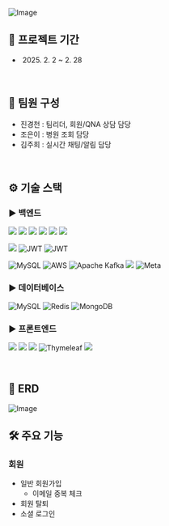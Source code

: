 ![Image](https://github.com/user-attachments/assets/23eca6ef-ab6b-4574-8669-b0f866396497)


## 📅 프로젝트 기간
- &nbsp;2025. 2. 2 ~ 2. 28

<br>

## 👥 팀원 구성
+ 진경천 : 팀리더, 회원/QNA 상담 담당
+ 조은이 : 병원 조회 담당
+ 김주희 : 실시간 채팅/알림 담당


<br>

## ⚙️ 기술 스택
### ► 백엔드
<img src="https://img.shields.io/badge/java-007396?style=for-the-badge&logo=java&logoColor=white"> <img src="https://img.shields.io/badge/spring-6DB33F?style=for-the-badge&logo=spring&logoColor=white"> <img src="https://img.shields.io/badge/spring_boot-6DB33F?style=for-the-badge&logo=springboot&logoColor=white">
<img src="https://img.shields.io/badge/spring_data_jpa-6DB33F?style=for-the-badge&logo=spring&logoColor=white">
<img src="https://img.shields.io/badge/spring_batch-6DB33F?style=for-the-badge&logo=spring&logoColor=white"> <img src="https://img.shields.io/badge/gradle-02303A?style=for-the-badge&logo=gradle&logoColor=white">

<img src="https://img.shields.io/badge/spring_security-6DB33F?style=for-the-badge&logo=springsecurity&logoColor=white"> ![JWT](https://img.shields.io/badge/JWT-black?style=for-the-badge&logo=JSON%20web%20tokens) ![JWT](https://img.shields.io/badge/OAuth2-black?style=for-the-badge)

![MySQL](https://img.shields.io/badge/QueryDSL-4479A1.svg?style=for-the-badge) ![AWS](https://img.shields.io/badge/AWS-%23FF9900.svg?style=for-the-badge&logo=amazon-aws&logoColor=white) ![Apache Kafka](https://img.shields.io/badge/Apache%20Kafka-000?style=for-the-badge&logo=apachekafka) <img src="https://img.shields.io/badge/ollama-000000?style=for-the-badge&logo=ollama&logoColor=white"> ![Meta](https://img.shields.io/badge/llama3-%230467DF.svg?style=for-the-badge&logo=Meta&logoColor=white)


### ► 데이터베이스
![MySQL](https://img.shields.io/badge/mysql-4479A1.svg?style=for-the-badge&logo=mysql&logoColor=white)
![Redis](https://img.shields.io/badge/redis-%23DD0031.svg?style=for-the-badge&logo=redis&logoColor=white)
![MongoDB](https://img.shields.io/badge/MongoDB-%234ea94b.svg?style=for-the-badge&logo=mongodb&logoColor=white)


### ► 프론트엔드
<img src="https://img.shields.io/badge/html5-E34F26?style=for-the-badge&logo=html5&logoColor=white"> <img src="https://img.shields.io/badge/css-1572B6?style=for-the-badge&logo=css3&logoColor=white"> <img src="https://img.shields.io/badge/javascript-F7DF1E?style=for-the-badge&logo=javascript&logoColor=black"> ![Thymeleaf](https://img.shields.io/badge/Thymeleaf-%23005C0F.svg?style=for-the-badge&logo=Thymeleaf&logoColor=white) <img src="https://img.shields.io/badge/bootstrap-7952B3?style=for-the-badge&logo=bootstrap&logoColor=white">

<br>

## 📐 ERD
![Image](https://github.com/user-attachments/assets/d0d68106-9272-42bd-aef5-98ce24f03994)
<br>

## 🛠️ 주요 기능
### 회원
- 일반 회원가입
    - 이메일 중복 체크 
- 회원 탈퇴
- 소셜 로그인


